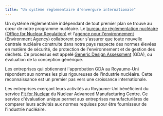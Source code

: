 ```yaml
---
title: "Un système réglementaire d'envergure internationale"
---
```


Un système réglementaire indépendant de tout premier plan se trouve au cœur de notre programme nucléaire. Le [bureau de réglementation nucléaire (Office for Nuclear Regulation)](http://www.onr.org.uk/) et l'[agence pour l'environnement (Environment Agency)](https://www.gov.uk/government/organisations/environment-agency) collaborent pour s'assurer que toute nouvelle centrale nucléaire construite dans notre pays respecte des normes élevées en matière de sécurité, de protection de l'environnement et de gestion des déchets. Ce processus est appelé [Generic Design Assessment](http://www.onr.org.uk/new-reactors/) (GDA), ou évaluation de la conception générique.

Les entreprises qui obtiennent l'approbation GDA au Royaume-Uni répondent aux normes les plus rigoureuses de l'industrie nucléaire. Cette reconnaissance est un premier pas vers une croissance internationale.

Les entreprises exerçant leurs activités au Royaume-Uni bénéficient du service [Fit for Nuclear](http://namrc.co.uk/services/f4n/) du Nuclear Advanced Manufacturing Centre. Ce service d'évaluation unique permet aux entreprises manufacturières de comparer leurs activités aux normes requises pour être fournisseur de l'industrie nucléaire. 

